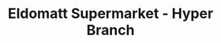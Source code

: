 ---
title: "Eldomatt Supermarket - Hyper Branch"
url: /eldoret/eldomatt-supermarket-hyper-branch/
shop: Supermarkt
---